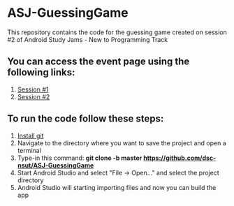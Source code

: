 # ASJ-GuessingGame
This repository contains the code for the guessing game created on session #2 of Android Study Jams - New to Programming Track

## You can access the event page using the following links:
1. [Session #1](https://dsc.community.dev/events/details/developer-student-clubs-netaji-subhas-university-of-technology-presents-android-study-jam-new-to-programming-day-1/)
2. [Session #2](https://dsc.community.dev/events/details/developer-student-clubs-netaji-subhas-university-of-technology-presents-android-study-jam-new-to-programming-day-2/)

## To run the code follow these steps:
1. [Install git](https://git-scm.com/downloads)
2. Navigate to the directory where you want to save the project and open a terminal
3. Type-in this command: **git clone -b master https://github.com/dsc-nsut/ASJ-GuessingGame**
4. Start Android Studio and select "File -> Open..." and select the project directory
5. Android Studio will starting importing files and now you can build the app
